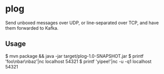# plog

Send unboxed messages over UDP, or line-separated over TCP, and have them forwarded to Kafka.

## Usage

$ mvn package && java -jar target/plog-1.0-SNAPSHOT.jar
$ printf 'foo\nbar\nbaz'|nc localhost 54321
$ printf 'yipee!'|nc -u -q1 localhost 54321
